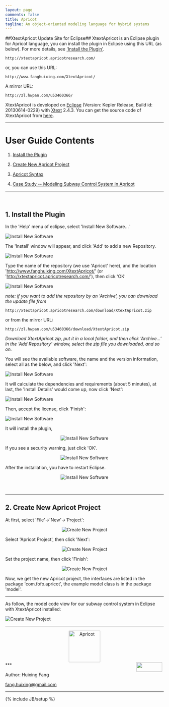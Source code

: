 ```yaml
---
layout: page
comments: false
title: Apricot 
tagline: An object-oriented modeling language for hybrid systems
---
```

##XtextApricot Update Site for Eclipse##
XtextApricot is an Eclipse plugin for Apricot language, 
you can install the plugin in Eclipse using this URL (as below). 
For more details, see   <a href="#Install the Plugin">'Install the Plugin'</a>.

    http://xtextapricot.apricotresearch.com/

or, you can use this URL:
	
    http://www.fanghuixing.com/XtextApricot/

A mirror URL:

	http://zl.hwpan.com/u53460366/

XtextApricot is developed on <a href="http://www.eclipse.org">Eclipse</a> (Version: Kepler Release,
Build id: 20130614-0229) with <a href="http://www.eclipse.org/Xtext/">Xtext</a> 2.4.3. You can get the source code of XtextApricot from <a href="https://github.com/fanghuixing/XtextApricot/tree/gh-pages/source">here</a>.

----------

# User Guide Contents

1. <a href="#Install the Plugin">Install the Plugin</a>

2. <a href="#Create New Apricot Project">Create New Apricot Project</a>


3. <a href="syntax/main.html">Apricot Syntax</a>

4. <a href="cases/subway/subwaycontrolsystems.html">Case Study -- Modeling Subway Control System in Apricot</a>



----------

<br>

## <a name="Install the Plugin"> 1. Install the Plugin </a> 

In the 'Help' menu of eclipse, select 'Install New Software...'

![Install New Software](  http://zl.hwpan.com/u53460366/assets/figs/InstallNewSoftware.jpg)

The 'Install' window will appear, and click 'Add' to add a new Repository.

![Install New Software]( http://zl.hwpan.com/u53460366/assets/figs/add.jpg)


Type the name of the repository (we use 'Apricot' here), and the location 'http://www.fanghuixing.com/XtextApricot/' (or 'http://xtextapricot.apricotresearch.com/'), then click 'OK'

![Install New Software]( http://zl.hwpan.com/u53460366/assets/figs/AddRepository.jpg)

*note: if you want to add the repository by an 'Archive', you can download the update file from* 
	
    http://xtextapricot.apricotresearch.com/download/XtextApricot.zip 

or from the mirror URL:

	http://zl.hwpan.com/u53460366/download/XtextApricot.zip

*Download XtextApricot.zip, put it in a local folder, and then click 'Archive...' in the 'Add Repository' window, select the zip file you downloaded, and so on.*


You will see the available software, the name and the version information, select  all as the below, and click 'Next':

![Install New Software]( http://zl.hwpan.com/u53460366/assets/figs/availiable.jpg)

It will calculate the dependencies and requirements (about 5 minutes), at last, the 'Install Details' would come up, now click 'Next':

![Install New Software]( http://zl.hwpan.com/u53460366/assets/figs/install.jpg)


Then, accept the license, click 'Finish':

![Install New Software]( http://zl.hwpan.com/u53460366/assets/figs/acceptlicense.jpg)

It will install the plugin,

<div style="text-align:center" markdown="1">


![Install New Software]( http://zl.hwpan.com/u53460366/assets/figs/installing.jpg) 


</div>





If you see a security warning, just click 'OK'.

<div style="text-align:center" markdown="1">

![Install New Software]( http://zl.hwpan.com/u53460366/assets/figs/warning.jpg)

</div>

After the installation, you have to restart Eclipse. 

<div style="text-align:center" markdown="1">

![Install New Software]( http://zl.hwpan.com/u53460366/assets/figs/restart.jpg)

</div>

<br>

***

## <a name="Create New Apricot Project">2. Create New Apricot Project</a>
At first, select 'File'->'New'->'Project':

<div style="text-align:center" markdown="1">

![Create New Project]( http://zl.hwpan.com/u53460366/assets/figs/newproject.jpg)

</div>

Select 'Apricot Project', then click 'Next':

<div style="text-align:center" markdown="1">

![Create New Project]( http://zl.hwpan.com/u53460366/assets/figs/selectapricot.jpg)

</div>

Set the project name, then click 'Finish':

<div style="text-align:center" markdown="1">

![Create New Project]( http://zl.hwpan.com/u53460366/assets/figs/projectname.jpg)

</div>

Now, we get the new Apricot project, the interfaces are listed in the package 'com.fofo.apricot', the example model class is in the package 'model'.

---



As follow, the model code view for our subway control system in Eclipse with XtextApricot installed: 

![Create New Project]( http://zl.hwpan.com/u53460366/assets/figs/projectview.jpg)


***
<center>    
<img src=" http://zl.hwpan.com/u53460366/assets/figs/apricot.jpg" alt="Apricot"  style="width: 100px;"/>
</center>
***

<img src="http://www.fanghuixing.com/assets/images/name.jpg" style="FLOAT: right; MARGIN-BOTTOM: 0px; MARGIN-right: 5px;height: 30px;width: 82px;">

Author: Huixing Fang 

fang.huixing@gmail.com

***
	
{% include JB/setup %}



